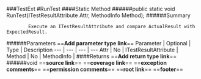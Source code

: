 ###TestExt
#RunTest
####Static Method
######public static void RunTest(ITestResultAttribute Attr, MethodInfo Method);
######Summary

            Execute an ITestResultAttribute and compare ActualResult with ExpectedResult.
            
######Parameters
==__Add parameter type link__==
Parameter | Optional | Type | Description
 ---  |  ---  |  ---  |  --- 
Attr | No | ITestResultAttribute | 
Method | No | MethodInfo | 
####Returns
==__Add return type link__==
######void
==__source link__==
==__coverage link__==
==__exception comments__==
==__permission comments__==
==__root link__==
==__footer__==
